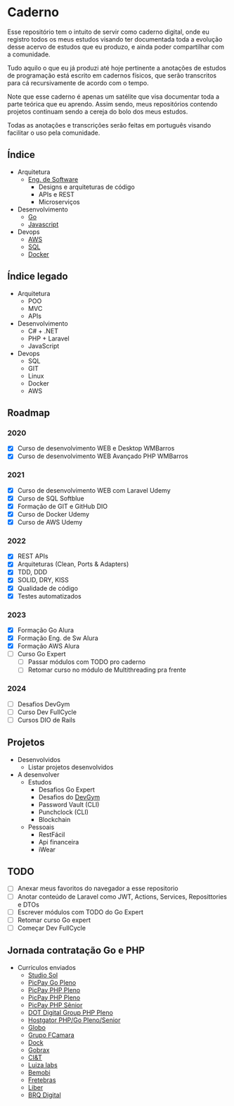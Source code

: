 # **Caderno**
Esse repositório tem o intuito de servir como caderno digital, onde eu registro todos os meus estudos visando ter documentada toda a evolução desse acervo de estudos que eu produzo, e ainda poder compartilhar com a comunidade.

Tudo aquilo o que eu já produzi até hoje pertinente a anotações de estudos de programação está escrito em cadernos físicos, que serão transcritos para cá recursivamente de acordo com o tempo.

Note que esse caderno é apenas um satélite que visa documentar toda a parte teórica que eu aprendo. Assim sendo, meus repositórios contendo projetos continuam sendo a cereja do bolo dos meus estudos.

Todas as anotações e transcrições serão feitas em português visando facilitar o uso pela comunidade.

## **Índice**
- Arquitetura
    - [Eng. de Software](https://github.com/ropehapi/caderno/tree/main/Arquitetura/Eng.%20de%20Software)
        - Designs e arquiteturas de código
        - APIs e REST
        - Microserviços
- Desenvolvimento
    - [Go](https://github.com/ropehapi/caderno/tree/main/Linguagens/Go)
    - [Javascript](https://github.com/ropehapi/caderno/tree/main/Linguagens/Javascript)
- Devops
    - [AWS](https://github.com/ropehapi/caderno/tree/main/Devops/AWS)
    - [SQL](https://github.com/ropehapi/caderno/tree/main/Devops/Database/SQL/)
    - [Docker](https://github.com/ropehapi/caderno/tree/main/Devops/Docker)

## **Índice legado**
- Arquitetura
    - POO
    - MVC
    - APIs
- Desenvolvimento
    - C# + .NET
    - PHP + Laravel
    - JavaScript
- Devops
    - SQL
    - GIT
    - Linux
    - Docker
    - AWS

## **Roadmap**
### **2020**
- [x] Curso de desenvolvimento WEB e Desktop WMBarros
- [x] Curso de desenvolvimento WEB Avançado PHP WMBarros
### **2021**
- [x] Curso de desenvolvimento WEB com Laravel Udemy
- [x] Curso de SQL  Softblue
- [x] Formação de GIT e GitHub DIO
- [x] Curso de Docker Udemy
- [x] Curso de AWS Udemy
### **2022**
- [x] REST APIs
- [x] Arquiteturas (Clean, Ports & Adapters)
- [x] TDD, DDD
- [x] SOLID, DRY, KISS
- [x] Qualidade de código
- [x] Testes automatizados
### **2023**
- [x] Formação Go Alura
- [x] Formação Eng. de Sw Alura 
- [x] Formação AWS Alura
- [ ] Curso Go Expert
    - [ ] Passar módulos com TODO pro caderno
    - [ ] Retomar curso no módulo de Multithreading pra frente
### **2024**
- [ ] Desafios DevGym
- [ ] Curso Dev FullCycle
- [ ] Cursos DIO de Rails

## **Projetos**
- Desenvolvidos
    - Listar projetos desenvolvidos
- A desenvolver
    - Estudos
        - Desafios Go Expert
        - Desafios do [DevGym](https://app.devgym.com.br/challenges)
        - Password Vault (CLI)
        - Punchclock (CLI)
        - Blockchain
    - Pessoais
        - RestFácil
        - Api financeira
        - iWear


## **TODO**
- [ ] Anexar meus favoritos do navegador a esse repositorio
- [ ] Anotar conteúdo de Laravel como JWT, Actions, Services, Reposittories e DTOs
- [ ] Escrever módulos com TODO do Go Expert
- [ ] Retomar curso Go expert
- [ ] Começar Dev FullCycle

## **Jornada contratação Go e PHP**
- Curriculos enviados
    - [Studio Sol](https://www.linkedin.com/jobs/view/3636382087/)
    - [PicPay Go Pleno](https://www.linkedin.com/jobs/view/3704341215/)
    - [PicPay PHP Pleno](https://www.linkedin.com/jobs/view/3751748232/)
    - [PicPay PHP Pleno](https://www.linkedin.com/jobs/view/3777114176/)
    - [PicPay PHP Sênior](https://www.linkedin.com/jobs/view/3669220450/)
    - [DOT Digital Group PHP Pleno](https://www.linkedin.com/jobs/view/3745692345/)
    - [Hostgator PHP/Go Pleno/Senior](https://www.linkedin.com/jobs/view/3768272559/)
    - [Globo](https://www.linkedin.com/jobs/view/3321432738/)
    - [Grupo FCamara](https://www.linkedin.com/jobs/view/3689161767/)
    - [Dock](https://www.linkedin.com/jobs/view/3684702841/)
    - [Gobrax](https://www.linkedin.com/jobs/view/3678512029/)
    - [CI&T](https://www.linkedin.com/jobs/view/3689931751/)
    - [Luiza labs](https://www.linkedin.com/jobs/view/3698326787/)
    - [Bemobi](https://www.linkedin.com/jobs/view/3711875924/)
    - [Fretebras](https://www.linkedin.com/jobs/view/3765350726/)
    - [Liber](https://www.linkedin.com/jobs/view/3736499903/)
    - [BRQ Digital](https://www.linkedin.com/jobs/view/3763531091/)
